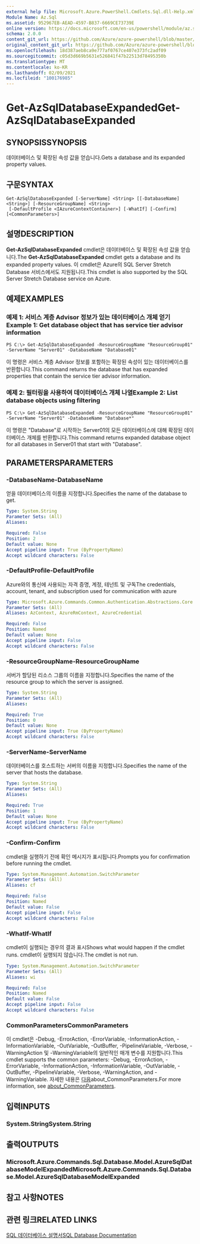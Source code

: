 ```yaml
---
external help file: Microsoft.Azure.PowerShell.Cmdlets.Sql.dll-Help.xml
Module Name: Az.Sql
ms.assetid: 952967EB-AEAD-4597-B837-6669CE73739E
online version: https://docs.microsoft.com/en-us/powershell/module/az.sql/get-azsqldatabaseexpanded
schema: 2.0.0
content_git_url: https://github.com/Azure/azure-powershell/blob/master/src/Sql/Sql/help/Get-AzSqlDatabaseExpanded.md
original_content_git_url: https://github.com/Azure/azure-powershell/blob/master/src/Sql/Sql/help/Get-AzSqlDatabaseExpanded.md
ms.openlocfilehash: 18d387aeb8ca9e777af0767ce407e373fc2adf09
ms.sourcegitcommit: c05d3d669b5631e526841f47b22513d78495350b
ms.translationtype: MT
ms.contentlocale: ko-KR
ms.lasthandoff: 02/09/2021
ms.locfileid: "100176985"
---
```

# <span data-ttu-id="a85a0-101">Get-AzSqlDatabaseExpanded</span><span class="sxs-lookup"><span data-stu-id="a85a0-101">Get-AzSqlDatabaseExpanded</span></span>

## <span data-ttu-id="a85a0-102">SYNOPSIS</span><span class="sxs-lookup"><span data-stu-id="a85a0-102">SYNOPSIS</span></span>
<span data-ttu-id="a85a0-103">데이터베이스 및 확장된 속성 값을 얻습니다.</span><span class="sxs-lookup"><span data-stu-id="a85a0-103">Gets a database and its expanded property values.</span></span>

## <span data-ttu-id="a85a0-104">구문</span><span class="sxs-lookup"><span data-stu-id="a85a0-104">SYNTAX</span></span>

```
Get-AzSqlDatabaseExpanded [-ServerName] <String> [[-DatabaseName] <String>] [-ResourceGroupName] <String>
 [-DefaultProfile <IAzureContextContainer>] [-WhatIf] [-Confirm] [<CommonParameters>]
```

## <span data-ttu-id="a85a0-105">설명</span><span class="sxs-lookup"><span data-stu-id="a85a0-105">DESCRIPTION</span></span>
<span data-ttu-id="a85a0-106">**Get-AzSqlDatabaseExpanded** cmdlet은 데이터베이스 및 확장된 속성 값을 얻습니다.</span><span class="sxs-lookup"><span data-stu-id="a85a0-106">The **Get-AzSqlDatabaseExpanded** cmdlet gets a database and its expanded property values.</span></span>
<span data-ttu-id="a85a0-107">이 cmdlet은 Azure의 SQL Server Stretch Database 서비스에서도 지원됩니다.</span><span class="sxs-lookup"><span data-stu-id="a85a0-107">This cmdlet is also supported by the SQL Server Stretch Database service on Azure.</span></span>

## <span data-ttu-id="a85a0-108">예제</span><span class="sxs-lookup"><span data-stu-id="a85a0-108">EXAMPLES</span></span>

### <span data-ttu-id="a85a0-109">예제 1: 서비스 계층 Advisor 정보가 있는 데이터베이스 개체 얻기</span><span class="sxs-lookup"><span data-stu-id="a85a0-109">Example 1: Get database object that has service tier advisor information</span></span>
```
PS C:\> Get-AzSqlDatabaseExpanded -ResourceGroupName "ResourceGroup01" -ServerName "Server01" -DatabaseName "Database01"
```

<span data-ttu-id="a85a0-110">이 명령은 서비스 계층 Advisor 정보를 포함하는 확장된 속성이 있는 데이터베이스를 반환합니다.</span><span class="sxs-lookup"><span data-stu-id="a85a0-110">This command returns the database that has expanded properties that contain the service tier advisor information.</span></span>

### <span data-ttu-id="a85a0-111">예제 2: 필터링을 사용하여 데이터베이스 개체 나열</span><span class="sxs-lookup"><span data-stu-id="a85a0-111">Example 2: List database objects using filtering</span></span>
```
PS C:\> Get-AzSqlDatabaseExpanded -ResourceGroupName "ResourceGroup01" -ServerName "Server01" -DatabaseName "Database*"
```

<span data-ttu-id="a85a0-112">이 명령은 "Database"로 시작하는 Server01의 모든 데이터베이스에 대해 확장된 데이터베이스 개체를 반환합니다.</span><span class="sxs-lookup"><span data-stu-id="a85a0-112">This command returns expanded database object for all databases in Server01 that start with "Database".</span></span>

## <span data-ttu-id="a85a0-113">PARAMETERS</span><span class="sxs-lookup"><span data-stu-id="a85a0-113">PARAMETERS</span></span>

### <span data-ttu-id="a85a0-114">-DatabaseName</span><span class="sxs-lookup"><span data-stu-id="a85a0-114">-DatabaseName</span></span>
<span data-ttu-id="a85a0-115">얻을 데이터베이스의 이름을 지정합니다.</span><span class="sxs-lookup"><span data-stu-id="a85a0-115">Specifies the name of the database to get.</span></span>

```yaml
Type: System.String
Parameter Sets: (All)
Aliases:

Required: False
Position: 2
Default value: None
Accept pipeline input: True (ByPropertyName)
Accept wildcard characters: False
```

### <span data-ttu-id="a85a0-116">-DefaultProfile</span><span class="sxs-lookup"><span data-stu-id="a85a0-116">-DefaultProfile</span></span>
<span data-ttu-id="a85a0-117">Azure와의 통신에 사용되는 자격 증명, 계정, 테넌트 및 구독</span><span class="sxs-lookup"><span data-stu-id="a85a0-117">The credentials, account, tenant, and subscription used for communication with azure</span></span>

```yaml
Type: Microsoft.Azure.Commands.Common.Authentication.Abstractions.Core.IAzureContextContainer
Parameter Sets: (All)
Aliases: AzContext, AzureRmContext, AzureCredential

Required: False
Position: Named
Default value: None
Accept pipeline input: False
Accept wildcard characters: False
```

### <span data-ttu-id="a85a0-118">-ResourceGroupName</span><span class="sxs-lookup"><span data-stu-id="a85a0-118">-ResourceGroupName</span></span>
<span data-ttu-id="a85a0-119">서버가 할당된 리소스 그룹의 이름을 지정합니다.</span><span class="sxs-lookup"><span data-stu-id="a85a0-119">Specifies the name of the resource group to which the server is assigned.</span></span>

```yaml
Type: System.String
Parameter Sets: (All)
Aliases:

Required: True
Position: 0
Default value: None
Accept pipeline input: True (ByPropertyName)
Accept wildcard characters: False
```

### <span data-ttu-id="a85a0-120">-ServerName</span><span class="sxs-lookup"><span data-stu-id="a85a0-120">-ServerName</span></span>
<span data-ttu-id="a85a0-121">데이터베이스를 호스트하는 서버의 이름을 지정합니다.</span><span class="sxs-lookup"><span data-stu-id="a85a0-121">Specifies the name of the server that hosts the database.</span></span>

```yaml
Type: System.String
Parameter Sets: (All)
Aliases:

Required: True
Position: 1
Default value: None
Accept pipeline input: True (ByPropertyName)
Accept wildcard characters: False
```

### <span data-ttu-id="a85a0-122">-Confirm</span><span class="sxs-lookup"><span data-stu-id="a85a0-122">-Confirm</span></span>
<span data-ttu-id="a85a0-123">cmdlet을 실행하기 전에 확인 메시지가 표시됩니다.</span><span class="sxs-lookup"><span data-stu-id="a85a0-123">Prompts you for confirmation before running the cmdlet.</span></span>

```yaml
Type: System.Management.Automation.SwitchParameter
Parameter Sets: (All)
Aliases: cf

Required: False
Position: Named
Default value: False
Accept pipeline input: False
Accept wildcard characters: False
```

### <span data-ttu-id="a85a0-124">-WhatIf</span><span class="sxs-lookup"><span data-stu-id="a85a0-124">-WhatIf</span></span>
<span data-ttu-id="a85a0-125">cmdlet이 실행되는 경우의 결과 표시</span><span class="sxs-lookup"><span data-stu-id="a85a0-125">Shows what would happen if the cmdlet runs.</span></span>
<span data-ttu-id="a85a0-126">cmdlet이 실행되지 않습니다.</span><span class="sxs-lookup"><span data-stu-id="a85a0-126">The cmdlet is not run.</span></span>

```yaml
Type: System.Management.Automation.SwitchParameter
Parameter Sets: (All)
Aliases: wi

Required: False
Position: Named
Default value: False
Accept pipeline input: False
Accept wildcard characters: False
```

### <span data-ttu-id="a85a0-127">CommonParameters</span><span class="sxs-lookup"><span data-stu-id="a85a0-127">CommonParameters</span></span>
<span data-ttu-id="a85a0-128">이 cmdlet은 -Debug, -ErrorAction, -ErrorVariable, -InformationAction, -InformationVariable, -OutVariable, -OutBuffer, -PipelineVariable, -Verbose, -WarningAction 및 -WarningVariable의 일반적인 매개 변수를 지원합니다.</span><span class="sxs-lookup"><span data-stu-id="a85a0-128">This cmdlet supports the common parameters: -Debug, -ErrorAction, -ErrorVariable, -InformationAction, -InformationVariable, -OutVariable, -OutBuffer, -PipelineVariable, -Verbose, -WarningAction, and -WarningVariable.</span></span> <span data-ttu-id="a85a0-129">자세한 내용은 [다음](http://go.microsoft.com/fwlink/?LinkID=113216)about_CommonParameters.</span><span class="sxs-lookup"><span data-stu-id="a85a0-129">For more information, see [about_CommonParameters](http://go.microsoft.com/fwlink/?LinkID=113216).</span></span>

## <span data-ttu-id="a85a0-130">입력</span><span class="sxs-lookup"><span data-stu-id="a85a0-130">INPUTS</span></span>

### <span data-ttu-id="a85a0-131">System.String</span><span class="sxs-lookup"><span data-stu-id="a85a0-131">System.String</span></span>

## <span data-ttu-id="a85a0-132">출력</span><span class="sxs-lookup"><span data-stu-id="a85a0-132">OUTPUTS</span></span>

### <span data-ttu-id="a85a0-133">Microsoft.Azure.Commands.Sql.Database.Model.AzureSqlDatabaseModelExpanded</span><span class="sxs-lookup"><span data-stu-id="a85a0-133">Microsoft.Azure.Commands.Sql.Database.Model.AzureSqlDatabaseModelExpanded</span></span>

## <span data-ttu-id="a85a0-134">참고 사항</span><span class="sxs-lookup"><span data-stu-id="a85a0-134">NOTES</span></span>

## <span data-ttu-id="a85a0-135">관련 링크</span><span class="sxs-lookup"><span data-stu-id="a85a0-135">RELATED LINKS</span></span>

[<span data-ttu-id="a85a0-136">SQL 데이터베이스 설명서</span><span class="sxs-lookup"><span data-stu-id="a85a0-136">SQL Database Documentation</span></span>](https://docs.microsoft.com/azure/sql-database/)
